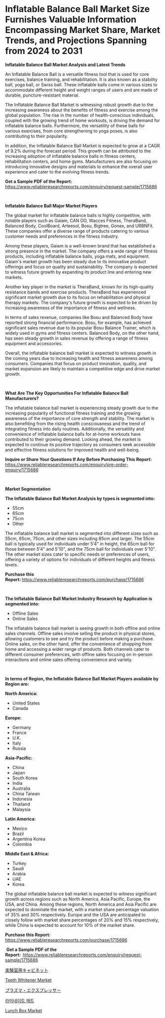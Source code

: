 <p><h1>Inflatable Balance Ball Market Size Furnishes Valuable Information Encompassing Market Share, Market Trends, and Projections Spanning from 2024 to 2031</h1></p><p><strong>Inflatable Balance Ball Market Analysis and Latest Trends</strong></p>
<p><p>An Inflatable Balance Ball is a versatile fitness tool that is used for core exercises, balance training, and rehabilitation. It is also known as a stability ball, yoga ball, or Swiss ball. These inflatable balls come in various sizes to accommodate different height and weight ranges of users and are made of durable, puncture-resistant material.</p><p>The Inflatable Balance Ball Market is witnessing robust growth due to the increasing awareness about the benefits of fitness and exercise among the global population. The rise in the number of health-conscious individuals, coupled with the growing trend of home workouts, is driving the demand for inflatable balance balls. Furthermore, the versatility of these balls for various exercises, from core strengthening to yoga poses, is also contributing to their popularity.</p><p>In addition, the Inflatable Balance Ball Market is expected to grow at a CAGR of 9.2% during the forecast period. This growth can be attributed to the increasing adoption of inflatable balance balls in fitness centers, rehabilitation centers, and home gyms. Manufacturers are also focusing on introducing innovative designs and materials to enhance the overall user experience and cater to the evolving fitness trends.</p></p>
<p><strong>Get a Sample PDF of the Report:&nbsp;</strong> <a href="https://www.reliableresearchreports.com/enquiry/request-sample/1715686">https://www.reliableresearchreports.com/enquiry/request-sample/1715686</a></p>
<p>&nbsp;</p>
<p><strong>Inflatable Balance Ball Major Market Players</strong></p>
<p><p>The global market for inflatable balance balls is highly competitive, with notable players such as Gaiam, CAN DO, Wacces Fitness, TheraBand, Balanced Body, CoolBoard, Arteesol, Bosu, Bigtree, Gonex, and URBNFit. These companies offer a diverse range of products catering to various customer needs and preferences in the fitness industry.</p><p>Among these players, Gaiam is a well-known brand that has established a strong presence in the market. The company offers a wide range of fitness products, including inflatable balance balls, yoga mats, and equipment. Gaiam's market growth has been steady due to its innovative product offerings and focus on quality and sustainability. The company is expected to witness future growth by expanding its product line and entering new markets.</p><p>Another key player in the market is TheraBand, known for its high-quality resistance bands and exercise products. TheraBand has experienced significant market growth due to its focus on rehabilitation and physical therapy markets. The company's future growth is expected to be driven by increasing awareness of the importance of fitness and wellness.</p><p>In terms of sales revenue, companies like Bosu and Balanced Body have reported strong financial performance. Bosu, for example, has achieved significant sales revenue due to its popular Bosu Balance Trainer, which is widely used in gyms and fitness centers. Balanced Body, on the other hand, has seen steady growth in sales revenue by offering a range of fitness equipment and accessories.</p><p>Overall, the inflatable balance ball market is expected to witness growth in the coming years due to increasing health and fitness awareness among consumers. Companies that focus on product innovation, quality, and market expansion are likely to maintain a competitive edge and drive market growth.</p></p>
<p>&nbsp;</p>
<p><strong>What Are The Key Opportunities For Inflatable Balance Ball Manufacturers?</strong></p>
<p><p>The inflatable balance ball market is experiencing steady growth due to the increasing popularity of functional fitness training and the growing awareness of the importance of core strength and stability. The market is also benefiting from the rising health consciousness and the trend of integrating fitness into daily routines. Additionally, the versatility and convenience of inflatable balance balls for at-home workouts have contributed to their growing demand. Looking ahead, the market is expected to continue its positive trajectory as consumers seek accessible and effective fitness solutions for improved health and well-being.</p></p>
<p><strong>Inquire or Share Your Questions If Any Before Purchasing This Report:</strong> <a href="https://www.reliableresearchreports.com/enquiry/pre-order-enquiry/1715686">https://www.reliableresearchreports.com/enquiry/pre-order-enquiry/1715686</a></p>
<p>&nbsp;</p>
<p><strong>Market Segmentation</strong></p>
<p><strong>The Inflatable Balance Ball Market Analysis by types is segmented into:</strong></p>
<p><ul><li>55cm</li><li>65cm</li><li>75cm</li><li>Other</li></ul></p>
<p><p>The inflatable balance ball market is segmented into different sizes such as 55cm, 65cm, 75cm, and other sizes including 85cm and larger. The 55cm ball is typically used for individuals under 5'4" in height, the 65cm ball for those between 5'4" and 5'10", and the 75cm ball for individuals over 5'10". The other market sizes cater to specific needs or preferences of users, offering a variety of options for individuals of different heights and fitness levels.</p></p>
<p><strong>Purchase this Report:&nbsp;</strong><a href="https://www.reliableresearchreports.com/purchase/1715686">https://www.reliableresearchreports.com/purchase/1715686</a></p>
<p>&nbsp;</p>
<p><strong>The Inflatable Balance Ball Market Industry Research by Application is segmented into:</strong></p>
<p><ul><li>Offline Sales</li><li>Online Sales</li></ul></p>
<p><p>The inflatable balance ball market is seeing growth in both offline and online sales channels. Offline sales involve selling the product in physical stores, allowing customers to see and try the product before making a purchase. Online sales, on the other hand, offer the convenience of shopping from home and accessing a wider range of products. Both channels cater to different consumer preferences, with offline sales focusing on in-person interactions and online sales offering convenience and variety.</p></p>
<p>&nbsp;</p>
<p><strong>In terms of Region, the Inflatable Balance Ball Market Players available by Region are:</strong></p>
<p>
    <p> <strong> North America: </strong>
        <ul>
            <li>United States</li>
            <li>Canada</li>
        </ul>
        </p> 
    <p> <strong> Europe: </strong>
        <ul>
            <li>Germany</li>
            <li>France</li>
            <li>U.K.</li>
            <li>Italy</li>
            <li>Russia</li>
        </ul>
        </p> 
    <p> <strong> Asia-Pacific: </strong>
        <ul>
            <li>China</li>
            <li>Japan</li>
            <li>South Korea</li>
            <li>India</li>
            <li>Australia</li>
            <li>China Taiwan</li>
            <li>Indonesia</li>
            <li>Thailand</li>
            <li>Malaysia</li>
        </ul>
        </p> 
    <p> <strong> Latin America: </strong>
        <ul>
            <li>Mexico</li>
            <li>Brazil</li>
            <li>Argentina Korea</li>
            <li>Colombia</li>
        </ul>
        </p> 
    <p> <strong> Middle East & Africa: </strong>
        <ul>
            <li>Turkey</li>
            <li>Saudi</li>
            <li>Arabia</li>
            <li>UAE</li>
            <li>Korea</li>
        </ul>
    </p>
    </p>
<p><p>The global inflatable balance ball market is expected to witness significant growth across regions such as North America, Asia Pacific, Europe, the USA, and China. Among these regions, North America and Asia Pacific are expected to dominate the market, with a market share percentage valuation of 35% and 30% respectively. Europe and the USA are anticipated to closely follow with market share percentages of 20% and 15% respectively, while China is expected to account for 10% of the market share.</p></p>
<p><strong>Purchase this Report: </strong><a href="https://www.reliableresearchreports.com/purchase/1715686">https://www.reliableresearchreports.com/purchase/1715686</a></p>
<p>&nbsp;<strong>Get a Sample PDF of the Report:&nbsp;&nbsp;</strong><a href="https://www.reliableresearchreports.com/enquiry/request-sample/1715686">https://www.reliableresearchreports.com/enquiry/request-sample/1715686</a></p>
<p><strong></strong></p>
<p><p><a href="https://medium.com/@pedrogers56456/%E3%83%A9%E3%83%9C%E3%83%A9%E3%83%88%E3%83%AA%E3%83%BC-%E3%82%AD%E3%83%A3%E3%83%93%E3%83%8D%E3%83%83%E3%83%88%E5%B8%82%E5%A0%B4%E3%81%AE%E3%83%88%E3%83%AC%E3%83%B3%E3%83%89%E3%81%A8%E5%B8%82%E5%A0%B4%E5%88%86%E6%9E%90%E3%81%AF-2024%E5%B9%B4%E3%81%8B%E3%82%892031%E5%B9%B4%E3%81%BE%E3%81%A7%E3%81%AE%E6%9C%9F%E9%96%93%E3%81%AB%E4%BA%88%E6%B8%AC%E3%81%95%E3%82%8C%E3%81%A6%E3%81%84%E3%81%BE%E3%81%99-a1a652fcab80">実験室用キャビネット</a></p><p><a href="https://github.com/nicoletavirag/Market-Research-Report-List-2/blob/main/teeth-whitener-market.md">Teeth Whitener Market</a></p><p><a href="https://medium.com/@cielostamm/%E3%83%97%E3%83%A9%E3%82%BA%E3%83%9E%E3%82%A8%E3%82%AF%E3%82%B9%E3%83%97%E3%83%AC%E3%83%83%E3%82%B5%E3%83%BC%E5%B8%82%E5%A0%B4%E3%82%B7%E3%82%A7%E3%82%A2%E3%81%AE%E9%80%B2%E5%8C%96%E3%81%A8%E5%B8%82%E5%A0%B4%E6%88%90%E9%95%B7%E3%83%88%E3%83%AC%E3%83%B3%E3%83%892024%E5%B9%B4%E3%81%8B%E3%82%892031%E5%B9%B4%E3%81%BE%E3%81%A7-4d1653cc7a82">プラズマ・エクスプレッサー</a></p><p><a href="https://medium.com/@vlcostes/%EC%99%BC%EC%AA%BD-%EB%A9%94%ED%8A%B8-%EC%8B%9C%EC%9E%A5-%EC%A0%84%EB%A7%9D-%EC%82%B0%EC%97%85-%EA%B0%9C%EC%9A%94-%EB%B0%8F-%EC%98%88%EC%B8%A1-2024%EB%85%84%EB%B6%80%ED%84%B0-2031%EB%85%84%EA%B9%8C%EC%A7%80-f893aeceb014">라미네이트 매트</a></p><p><a href="https://github.com/mauripalmi/Market-Research-Report-List-2/blob/main/lunch-box-market.md">Lunch Box Market</a></p></p>